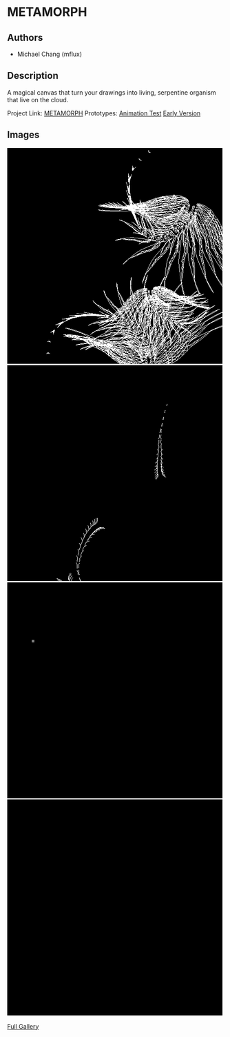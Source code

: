 # METAMORPH

## Authors
- Michael Chang (mflux)

## Description
A magical canvas that turn your drawings into living, serpentine organism that live on the cloud.

Project Link: [METAMORPH](http://drawcreature.appspot.com)
Prototypes: 
[Animation Test](https://dl.dropboxusercontent.com/u/705999/metamorph/serpentine.html)
[Early Version](https://dl.dropboxusercontent.com/u/705999/metamorph/metamorph.html)

## Images
![Swimming](project_images/swimming6.gif?raw=true)
![Swimming](project_images/swimming11.gif?raw=true)
![Swimming](project_images/swimming14.gif?raw=true)
![Swimming](project_images/swimming3.gif?raw=true)

[Full Gallery](http://imgur.com/a/wcAvH)

